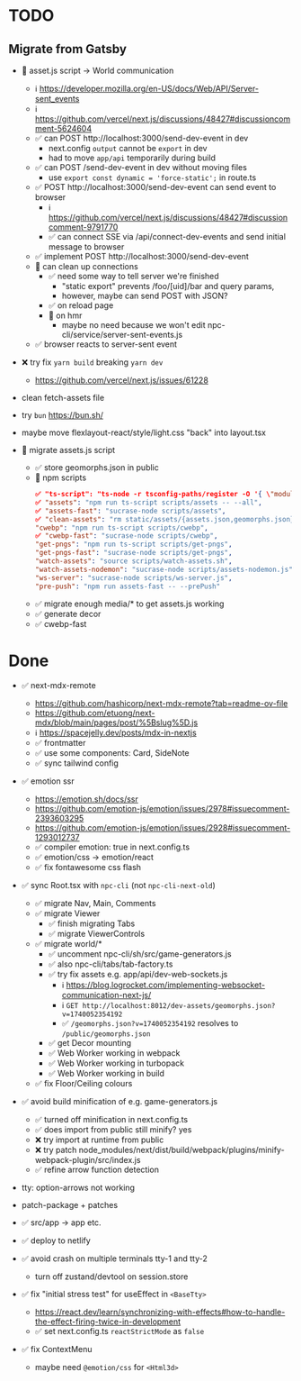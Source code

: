 # TODO

## Migrate from Gatsby

- 🚧 asset.js script -> World communication
  - ℹ️ https://developer.mozilla.org/en-US/docs/Web/API/Server-sent_events
  - ℹ️ https://github.com/vercel/next.js/discussions/48427#discussioncomment-5624604
  - ✅ can POST http://localhost:3000/send-dev-event in dev
    - next.config `output` cannot be `export` in dev
    - had to move `app/api` temporarily during build
  - ✅ can POST /send-dev-event in dev without moving files
    - use `export const dynamic = 'force-static';` in route.ts
  - ✅ POST http://localhost:3000/send-dev-event can send event to browser
    - ℹ️ https://github.com/vercel/next.js/discussions/48427#discussioncomment-9791770
    - ✅ can connect SSE via /api/connect-dev-events and send initial message to browser
  - ✅ implement POST http://localhost:3000/send-dev-event
  - 🚧 can clean up connections
    - ✅ need some way to tell server we're finished
      - "static export" prevents /foo/[uid]/bar and query params,
      - however, maybe can send POST with JSON?
    - ✅ on reload page
    - 🚧 on hmr
      - maybe no need because we won't edit npc-cli/service/server-sent-events.js
  - ✅ browser reacts to server-sent event

- ❌ try fix `yarn build` breaking `yarn dev`
  - https://github.com/vercel/next.js/issues/61228
- clean fetch-assets file
- try `bun` https://bun.sh/
- maybe move flexlayout-react/style/light.css "back" into layout.tsx

- 🚧 migrate assets.js script
  - ✅ store geomorphs.json in public
  - 🚧 npm scripts
    ```json
    ✅ "ts-script": "ts-node -r tsconfig-paths/register -O '{ \"module\": \"commonjs\", \"isolatedModules\": false }'",
    ✅ "assets": "npm run ts-script scripts/assets -- --all",
    ✅ "assets-fast": "sucrase-node scripts/assets",
    ✅ "clean-assets": "rm static/assets/{assets.json,geomorphs.json} static/assets/2d/{obstacles,decor}.png{,.webp}",
    "cwebp": "npm run ts-script scripts/cwebp",
    ✅ "cwebp-fast": "sucrase-node scripts/cwebp",
    "get-pngs": "npm run ts-script scripts/get-pngs",
    "get-pngs-fast": "sucrase-node scripts/get-pngs",
    "watch-assets": "source scripts/watch-assets.sh",
    "watch-assets-nodemon": "sucrase-node scripts/assets-nodemon.js",
    "ws-server": "sucrase-node scripts/ws-server.js",
    "pre-push": "npm run assets-fast -- --prePush"
    ```
  - ✅ migrate enough media/* to get assets.js working
  - ✅ generate decor
  - ✅ cwebp-fast


# Done

- ✅ next-mdx-remote
  - https://github.com/hashicorp/next-mdx-remote?tab=readme-ov-file
  - https://github.com/etuong/next-mdx/blob/main/pages/post/%5Bslug%5D.js
  - ℹ️ https://spacejelly.dev/posts/mdx-in-nextjs
  - ✅ frontmatter
  - ✅ use some components: Card, SideNote
  - ✅ sync tailwind config

- ✅ emotion ssr
  - https://emotion.sh/docs/ssr
  - https://github.com/emotion-js/emotion/issues/2978#issuecomment-2393603295
  - https://github.com/emotion-js/emotion/issues/2928#issuecomment-1293012737
  - ✅ compiler emotion: true in next.config.ts
  - ✅ emotion/css -> emotion/react
  - ✅ fix fontawesome css flash

- ✅ sync Root.tsx with `npc-cli` (not `npc-cli-next-old`)
  - ✅ migrate Nav, Main, Comments
  - ✅ migrate Viewer
    - ✅ finish migrating Tabs
    - ✅ migrate ViewerControls
  - ✅ migrate world/*
    - ✅ uncomment npc-cli/sh/src/game-generators.js
    - ✅ also npc-cli/tabs/tab-factory.ts
    - ✅ try fix assets e.g. app/api/dev-web-sockets.js
      - ℹ️ https://blog.logrocket.com/implementing-websocket-communication-next-js/
      - ℹ️ `GET http://localhost:8012/dev-assets/geomorphs.json?v=1740052354192`
      - ✅ `/geomorphs.json?v=1740052354192` resolves to `/public/geomorphs.json`
    - ✅ get Decor mounting
    - ✅ Web Worker working in webpack
    - ✅ Web Worker working in turbopack
    - ✅ Web Worker working in build
  - ✅ fix Floor/Ceiling colours

- ✅ avoid build minification of e.g. game-generators.js
  - ✅ turned off minification in next.config.ts
  - ✅ does import from public still minify? yes
  - ❌ try import at runtime from public
  - ❌ try patch node_modules/next/dist/build/webpack/plugins/minify-webpack-plugin/src/index.js
  - ✅ refine arrow function detection
- tty: option-arrows not working
- patch-package + patches

- ✅ src/app -> app etc.
- ✅ deploy to netlify
- ✅ avoid crash on multiple terminals tty-1 and tty-2
  - turn off zustand/devtool on session.store

- ✅ fix "initial stress test" for useEffect in `<BaseTty>`
  - https://react.dev/learn/synchronizing-with-effects#how-to-handle-the-effect-firing-twice-in-development
  - ✅ set next.config.ts `reactStrictMode` as `false`

- ✅ fix ContextMenu
  - maybe need `@emotion/css` for `<Html3d>`
